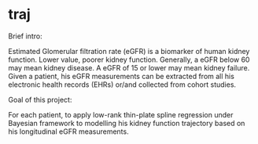 # traj
Brief intro: 
<p>
Estimated Glomerular filtration rate (eGFR) is a biomarker of human kidney function. Lower value, poorer kidney function. Generally, a eGFR below 60 may mean kidney disease. A eGFR of 15 or lower may mean kidney failure.
Given a patient, his eGFR measurements can be extracted from all his electronic health records (EHRs) or/and collected from cohort studies.

Goal of this project: 
<p>
For each patient, to apply low-rank thin-plate spline regression under Bayesian framework to modelling his kidney function trajectory based on his longitudinal eGFR measurements.
